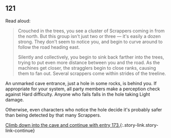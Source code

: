 ## 121

Read aloud:

> Crouched in the trees, you see a cluster of Scrappers coming in from the north.
> But this group isn't just two or three — it's easily a dozen strong.
> They don't seem to notice you, and begin to curve around to follow the road heading east.
>
> Silently and collectively, you begin to sink back farther into the trees, trying to put even more distance between you and the road.
> As the machines get closer, the stragglers begin to close ranks, causing them to fan out.
> Several scrappers come within strides of the treeline.

An unmarked cave entrance, just a hole in some rocks, is behind you.
If appropriate for your system, all party members make a perception check against Hard difficulty.
Anyone who fails falls in the hole taking Light damage.

Otherwise, even characters who notice the hole decide it's probably safer than being detected by that many Scrappers.

[Climb down into the cave and continue with entry 173.](173-ruins-entrance.md){:.story-link.story-link-continue}
